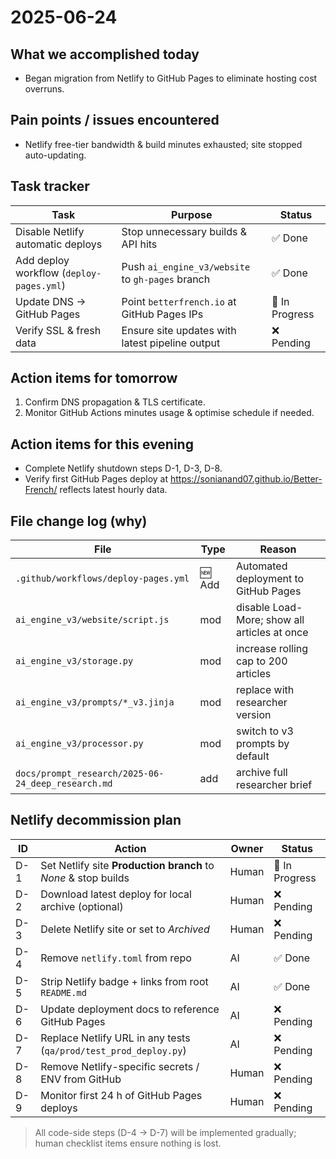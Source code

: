 # 2025-06-24

## What we accomplished today

* Began migration from Netlify to GitHub Pages to eliminate hosting cost overruns.

## Pain points / issues encountered

* Netlify free-tier bandwidth & build minutes exhausted; site stopped auto-updating.

## Task tracker

| Task | Purpose | Status |
|------|---------|--------|
| Disable Netlify automatic deploys | Stop unnecessary builds & API hits | ✅ Done |
| Add deploy workflow (`deploy-pages.yml`) | Push `ai_engine_v3/website` to `gh-pages` branch | ✅ Done |
| Update DNS → GitHub Pages | Point `betterfrench.io` at GitHub Pages IPs | 🚧 In Progress |
| Verify SSL & fresh data | Ensure site updates with latest pipeline output | ❌ Pending |

## Action items for tomorrow

1. Confirm DNS propagation & TLS certificate.
2. Monitor GitHub Actions minutes usage & optimise schedule if needed.

## Action items for this evening

* Complete Netlify shutdown steps D-1, D-3, D-8.
* Verify first GitHub Pages deploy at https://sonianand07.github.io/Better-French/ reflects latest hourly data.

## File change log (why)

| File | Type | Reason |
|------|------|--------|
| `.github/workflows/deploy-pages.yml` | 🆕 Add | Automated deployment to GitHub Pages | 
| `ai_engine_v3/website/script.js` | mod | disable Load-More; show all articles at once |
| `ai_engine_v3/storage.py` | mod | increase rolling cap to 200 articles |
| `ai_engine_v3/prompts/*_v3.jinja` | mod | replace with researcher version |
| `ai_engine_v3/processor.py` | mod | switch to v3 prompts by default |
| `docs/prompt_research/2025-06-24_deep_research.md` | add | archive full researcher brief |

## Netlify decommission plan
| ID | Action | Owner | Status |
|----|--------|-------|--------|
| D-1 | Set Netlify site **Production branch** to *None* & stop builds | Human | 🚧 In Progress |
| D-2 | Download latest deploy for local archive (optional) | Human | ❌ Pending |
| D-3 | Delete Netlify site or set to *Archived* | Human | ❌ Pending |
| D-4 | Remove `netlify.toml` from repo | AI | ✅ Done |
| D-5 | Strip Netlify badge + links from root `README.md` | AI | ✅ Done |
| D-6 | Update deployment docs to reference GitHub Pages | AI | ❌ Pending |
| D-7 | Replace Netlify URL in any tests (`qa/prod/test_prod_deploy.py`) | AI | ❌ Pending |
| D-8 | Remove Netlify-specific secrets / ENV from GitHub | Human | ❌ Pending |
| D-9 | Monitor first 24 h of GitHub Pages deploys | Human | ❌ Pending |

> All code-side steps (D-4 → D-7) will be implemented gradually; human checklist items ensure nothing is lost. 